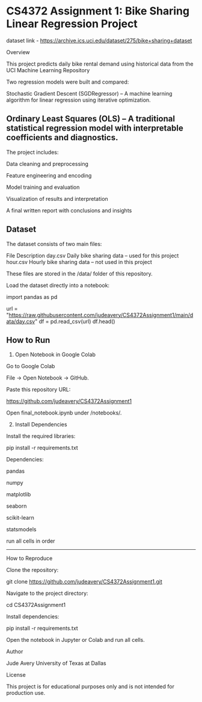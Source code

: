 # CS4372 Assignment 1: Bike Sharing Linear Regression Project

dataset link - https://archive.ics.uci.edu/dataset/275/bike+sharing+dataset

Overview

This project predicts daily bike rental demand using historical data from the UCI Machine Learning Repository

Two regression models were built and compared:

Stochastic Gradient Descent (SGDRegressor) –
A machine learning algorithm for linear regression using iterative optimization.

Ordinary Least Squares (OLS) –
A traditional statistical regression model with interpretable coefficients and diagnostics.
---------------------------------------------------------------------------------------------------------------------------------------------------------------------------------------------------------------------------

The project includes:

Data cleaning and preprocessing

Feature engineering and encoding

Model training and evaluation

Visualization of results and interpretation

A final written report with conclusions and insights

Dataset
------------------------------------------------------------------------------------------------------------------------------------------------------------------------------------------------------------------------------
The dataset consists of two main files:

File	Description
day.csv	Daily bike sharing data – used for this project
hour.csv	Hourly bike sharing data – not used in this project

These files are stored in the /data/ folder of this repository.

Load the dataset directly into a notebook:

import pandas as pd

url = "https://raw.githubusercontent.com/judeavery/CS4372Assignment1/main/data/day.csv"
df = pd.read_csv(url)
df.head()


## How to Run
1. Open Notebook in Google Colab

Go to Google Colab

File → Open Notebook → GitHub.

Paste this repository URL:

https://github.com/judeavery/CS4372Assignment1


Open final_notebook.ipynb under /notebooks/.

2. Install Dependencies

Install the required libraries:

pip install -r requirements.txt


Dependencies:

pandas

numpy

matplotlib

seaborn

scikit-learn

statsmodels

run all cells in order

------------------------------------------------------------------------------------------------------------------------------------------------------------------------------------------------------------------------------

How to Reproduce

Clone the repository:

git clone https://github.com/judeavery/CS4372Assignment1.git


Navigate to the project directory:

cd CS4372Assignment1

Install dependencies:

pip install -r requirements.txt

Open the notebook in Jupyter or Colab and run all cells.

Author

Jude Avery
University of Texas at Dallas

License

This project is for educational purposes only and is not intended for production use.
